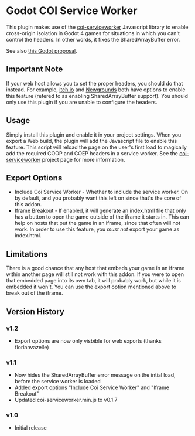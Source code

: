 # Godot COI Service Worker

This plugin makes use of the [coi-serviceworker](https://github.com/gzuidhof/coi-serviceworker) Javascript library to enable cross-origin isolation in Godot 4 games for situations in which you can't control the headers. In other words, it fixes the SharedArrayBuffer error.

See also [this Godot proposal](https://github.com/godotengine/godot-proposals/issues/6616).

## Important Note

If your web host allows you to set the proper headers, you should do that instead. For example, [itch.io](https://itch.io) and [Newgrounds](https://www.newgrounds.com) both have options to enable this feature (refered to as enabling SharedArrayBuffer support). You should only use this plugin if you are unable to configure the headers.

## Usage

Simply install this plugin and enable it in your project settings. When you export a Web build, the plugin will add the Javascript file to enable this feature. This script will reload the page on the user's first load to magically add the required COOP and COEP headers in a service worker. See the [coi-serviceworker](https://github.com/gzuidhof/coi-serviceworker) project page for more information.

## Export Options

* Include Coi Service Worker - Whether to include the service worker. On by default, and you probably want this left on since that's the core of this addon.
* Iframe Breakout - If enabled, it will generate an index.html file that only has a button to open the game outside of the iframe it starts in. This can help on hosts that put the game in an iframe, since that often will not work. In order to use this feature, you _must not_ export your game as index.html.

## Limitations

There is a good chance that any host that embeds your game in an iframe within another page will still not work with this addon. If you were to open that embedded page into its own tab, it will probably work, but while it is embedded it won't. You can use the export option mentioned above to break out of the iframe.

## Version History

### v1.2

* Export options are now only visbible for web exports (thanks florianvazelle)

### v1.1

* Now hides the SharedArrayBuffer error message on the intial load, before the service worker is loaded
* Added export options "Include Coi Service Worker" and "Iframe Breakout"
* Updated coi-serviceworker.min.js to v0.1.7

### v1.0

* Initial release
